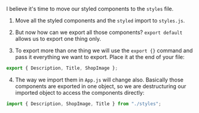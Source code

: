 I believe it's time to move our styled components to the `styles` file.

1. Move all the styled components and the `styled` import to `styles.js`.

2. But now how can we export all those components? `export default` allows us to export one thing only.

3. To export more than one thing we will use the `export {}` command and pass it everything we want to export. Place it at the end of your file:

```javascript
export { Description, Title, ShopImage };
```

4. The way we import them in `App.js` will change also. Basically those components are exported in one object, so we are destructuring our imported object to access the components directly:

```javascript
import { Description, ShopImage, Title } from "./styles";
```